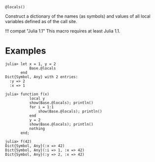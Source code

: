 ```
@locals()
```

Construct a dictionary of the names (as symbols) and values of all local variables defined as of the call site.

!!! compat "Julia 1.1"
    This macro requires at least Julia 1.1.


# Examples

```jldoctest
julia> let x = 1, y = 2
           Base.@locals
       end
Dict{Symbol, Any} with 2 entries:
  :y => 2
  :x => 1

julia> function f(x)
           local y
           show(Base.@locals); println()
           for i = 1:1
               show(Base.@locals); println()
           end
           y = 2
           show(Base.@locals); println()
           nothing
       end;

julia> f(42)
Dict{Symbol, Any}(:x => 42)
Dict{Symbol, Any}(:i => 1, :x => 42)
Dict{Symbol, Any}(:y => 2, :x => 42)
```
